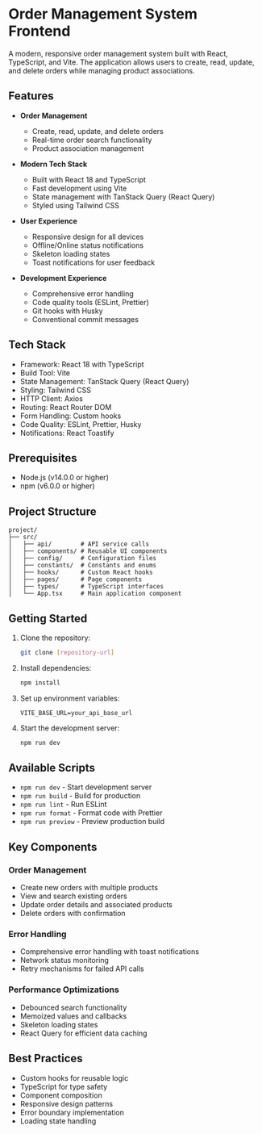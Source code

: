 # Order Management System Frontend

A modern, responsive order management system built with React, TypeScript, and Vite. The application allows users to create, read, update, and delete orders while managing product associations.

## Features

* **Order Management**
  * Create, read, update, and delete orders
  * Real-time order search functionality
  * Product association management

* **Modern Tech Stack**
  * Built with React 18 and TypeScript
  * Fast development using Vite
  * State management with TanStack Query (React Query)
  * Styled using Tailwind CSS

* **User Experience**
  * Responsive design for all devices
  * Offline/Online status notifications
  * Skeleton loading states
  * Toast notifications for user feedback

* **Development Experience**
  * Comprehensive error handling
  * Code quality tools (ESLint, Prettier)
  * Git hooks with Husky
  * Conventional commit messages

## Tech Stack

* Framework: React 18 with TypeScript
* Build Tool: Vite
* State Management: TanStack Query (React Query)
* Styling: Tailwind CSS
* HTTP Client: Axios
* Routing: React Router DOM
* Form Handling: Custom hooks
* Code Quality: ESLint, Prettier, Husky
* Notifications: React Toastify

## Prerequisites

* Node.js (v14.0.0 or higher)
* npm (v6.0.0 or higher)

## Project Structure

```
project/
├── src/
│   ├── api/        # API service calls
│   ├── components/ # Reusable UI components
│   ├── config/     # Configuration files
│   ├── constants/  # Constants and enums
│   ├── hooks/      # Custom React hooks
│   ├── pages/      # Page components
│   ├── types/      # TypeScript interfaces
│   └── App.tsx     # Main application component
```

## Getting Started

1. Clone the repository:
   ```bash
   git clone [repository-url]
   ```

2. Install dependencies:
   ```bash
   npm install
   ```

3. Set up environment variables:
   ```
   VITE_BASE_URL=your_api_base_url
   ```

4. Start the development server:
   ```bash
   npm run dev
   ```

## Available Scripts

* `npm run dev` - Start development server
* `npm run build` - Build for production
* `npm run lint` - Run ESLint
* `npm run format` - Format code with Prettier
* `npm run preview` - Preview production build

## Key Components

### Order Management
* Create new orders with multiple products
* View and search existing orders
* Update order details and associated products
* Delete orders with confirmation

### Error Handling
* Comprehensive error handling with toast notifications
* Network status monitoring
* Retry mechanisms for failed API calls

### Performance Optimizations
* Debounced search functionality
* Memoized values and callbacks
* Skeleton loading states
* React Query for efficient data caching

## Best Practices

* Custom hooks for reusable logic
* TypeScript for type safety
* Component composition
* Responsive design patterns
* Error boundary implementation
* Loading state handling